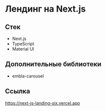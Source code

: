# Лендинг на Next.js

## Cтек
- Next.js
- TypeScript
- Material UI

## Дополнительные библиотеки
- embla-carousel

## Ссылка
https://next-js-landing-six.vercel.app

